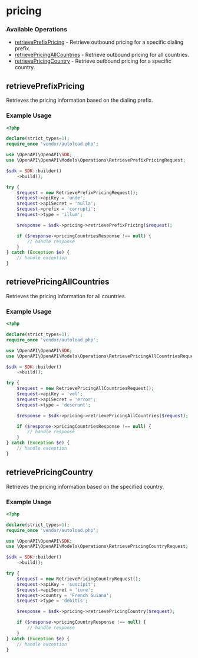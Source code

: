 # pricing

### Available Operations

* [retrievePrefixPricing](#retrieveprefixpricing) - Retrieve outbound pricing for a specific dialing prefix.
* [retrievePricingAllCountries](#retrievepricingallcountries) - Retrieve outbound pricing for all countries.
* [retrievePricingCountry](#retrievepricingcountry) - Retrieve outbound pricing for a specific country.

## retrievePrefixPricing

Retrieves the pricing information based on the dialing prefix.


### Example Usage

```php
<?php

declare(strict_types=1);
require_once 'vendor/autoload.php';

use \OpenAPI\OpenAPI\SDK;
use \OpenAPI\OpenAPI\Models\Operations\RetrievePrefixPricingRequest;

$sdk = SDK::builder()
    ->build();

try {
    $request = new RetrievePrefixPricingRequest();
    $request->apiKey = 'unde';
    $request->apiSecret = 'nulla';
    $request->prefix = 'corrupti';
    $request->type = 'illum';

    $response = $sdk->pricing->retrievePrefixPricing($request);

    if ($response->pricingCountriesResponse !== null) {
        // handle response
    }
} catch (Exception $e) {
    // handle exception
}
```

## retrievePricingAllCountries

Retrieves the pricing information for all countries.


### Example Usage

```php
<?php

declare(strict_types=1);
require_once 'vendor/autoload.php';

use \OpenAPI\OpenAPI\SDK;
use \OpenAPI\OpenAPI\Models\Operations\RetrievePricingAllCountriesRequest;

$sdk = SDK::builder()
    ->build();

try {
    $request = new RetrievePricingAllCountriesRequest();
    $request->apiKey = 'vel';
    $request->apiSecret = 'error';
    $request->type = 'deserunt';

    $response = $sdk->pricing->retrievePricingAllCountries($request);

    if ($response->pricingCountriesResponse !== null) {
        // handle response
    }
} catch (Exception $e) {
    // handle exception
}
```

## retrievePricingCountry

Retrieves the pricing information based on the specified country.


### Example Usage

```php
<?php

declare(strict_types=1);
require_once 'vendor/autoload.php';

use \OpenAPI\OpenAPI\SDK;
use \OpenAPI\OpenAPI\Models\Operations\RetrievePricingCountryRequest;

$sdk = SDK::builder()
    ->build();

try {
    $request = new RetrievePricingCountryRequest();
    $request->apiKey = 'suscipit';
    $request->apiSecret = 'iure';
    $request->country = 'French Guiana';
    $request->type = 'debitis';

    $response = $sdk->pricing->retrievePricingCountry($request);

    if ($response->pricingCountryResponse !== null) {
        // handle response
    }
} catch (Exception $e) {
    // handle exception
}
```
